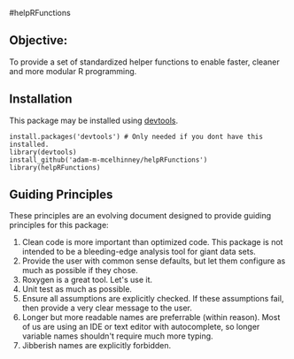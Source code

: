 #helpRFunctions

## Objective: 
To provide a set of standardized helper functions to enable faster, cleaner and more modular R programming.

## Installation
This package may be installed using [devtools](http://cran.r-project.org/web/packages/devtools/index.html). 

```
install.packages('devtools') # Only needed if you dont have this installed.
library(devtools)
install_github('adam-m-mcelhinney/helpRFunctions')
library(helpRFunctions)
```
## Guiding Principles
These principles are an evolving document designed to provide guiding principles for this package:

1. Clean code is more important than optimized code. This package is not intended to be a bleeding-edge analysis tool for giant data sets. 
2. Provide the user with common sense defaults, but let them configure as much as possible if they chose. 
3. Roxygen is a great tool. Let's use it.
4. Unit test as much as possible.
5. Ensure all assumptions are explicitly checked. If these assumptions fail, then provide a very clear message to the user. 
6. Longer but more readable names are preferrable (within reason). Most of us are using an IDE or text editor with autocomplete, so longer variable names shouldn't require much more typing.
7. Jibberish names are explicitly forbidden.

